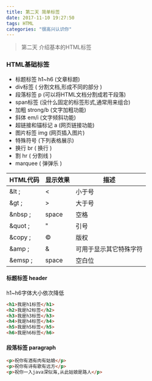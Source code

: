 ```yaml
---
title: 第二天 简单标签
date: 2017-11-10 19:27:50
tags: HTML
categories: "很高兴认识你"
---
```




> 第二天 介绍基本的HTML标签

### HTML基础标签

- 标题标签 h1~h6 (文章标题)
- div标签 ( 分割文档,形成不同的部分 )
- 段落标签 p (可以将HTML文档分割成若干段落)
- span标签 (没什么固定的标签形式,通常用来组合)
- 加粗 strong/b (文字加粗功能)
- 斜体 em/i (文字倾斜功能)
- 超链接和锚标记 a (网页链接功能)
- 图片标签 img (网页插入图片)
- 特殊符号 (下列表格展示)
- 换行 br ( 换行 )
- 割 hr ( 分割线 )
- marquee ( 弹弹乐 )

| HTML代码  | 显示效果  | 描述          |
| ------- | ----- | ----------- |
| &lt ;   | <     | 小于号         |
| &gt ;   | >     | 大于号         |
| &nbsp ; | space | 空格          |
| &quot ; | "     | 引号          |
| &copy ; | ©     | 版权          |
| &amp ;  | &     | 可用于显示其它特殊字符 |
| &emsp ; | space | 空白位         |



#### 标题标签 header

h1~h6字体大小依次降低

```html
<h1>我是h1标签</h1>
<h2>我是h2标签</h2>
<h3>我是h3标签</h3>
<h4>我是h4标签</h4>
<h5>我是h5标签</h5>
<h6>我是h6标签</h6>
```



#### 段落标签 paragraph

```html
<p>祝你有酒有肉有姑娘</p>
<p>祝你有诗有歌有远方</p>
<p>祝你一入java深似海,从此姑娘是路人</p>
```

